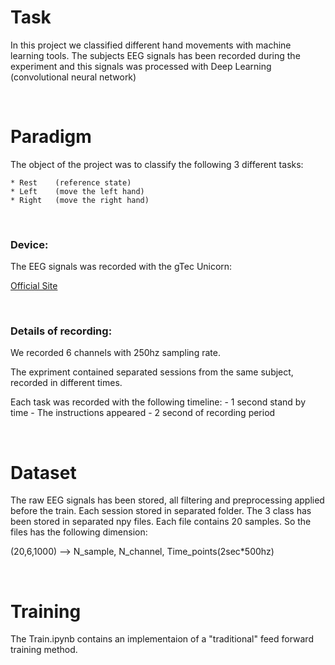 # Task

In this project we classified different hand movements with machine learning tools.
The subjects EEG signals has been recorded during the experiment and this signals was processed with  Deep Learning (convolutional neural network)

&nbsp;
# Paradigm
The object of the project was to classify the following 3 different tasks:

    * Rest    (reference state)
    * Left    (move the left hand)
    * Right   (move the right hand)  

&nbsp;
### Device:

The EEG signals was recorded with the gTec Unicorn:

[Official Site](https://www.unicorn-bi.com/)


&nbsp;
### Details of recording:


We recorded 6 channels with 250hz sampling rate.

The expriment contained separated sessions from the same subject, recorded in different times.




Each task was recorded with the following timeline:
    - 1 second stand by time 
    - The instructions appeared
    - 2 second of recording period
    
&nbsp;
# Dataset
The raw EEG signals has been stored, all filtering and preprocessing applied before the train. Each session stored in separated folder.
The 3 class has been stored in separated npy files. Each file contains 20 samples. So the files has the following dimension:

(20,6,1000) --> N_sample, N_channel, Time_points(2sec*500hz)

&nbsp;
# Training
The Train.ipynb contains an implementaion of a  "traditional" feed forward training method. 
